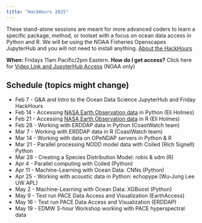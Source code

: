 ```yaml
---
title: "HackHours 2025"
---
```


These stand-alone sessions are meant for more advanced coders to learn a specific package, method, or toolset with a focus on ocean data access in Python and R. We will be using the NOAA Fisheries Openscapes JupyterHub and you will not need to install anything.  [About the HackHours](https://nmfs-opensci.github.io/NOAAHackDays/content/hackhours.html)

**When:** Fridays 11am Pacific/2pm Eastern. **How do I get access?** Click here for [Video Link and JupyterHub Access](https://docs.google.com/document/d/15Wu28DGDKNsdQmW5yuFd3JJuUSn91HFxCEb3dqPxYcs/edit?usp=sharing) (NOAA only)

## Schedule (topics might change)

* Feb 7 - Q&A and Intro to the Ocean Data Science JupyterHub and Friday HackHours
* Feb 14 - Accessing [NASA Earth Observation data](https://www.earthdata.nasa.gov/) in Python (Eli Holmes)
* Feb 21 - Accessing [NASA Earth Observation data](https://www.earthdata.nasa.gov/) in R (Eli Holmes)
* Feb 28 - Working with ERDDAP data in Python (CoastWatch team)
* Mar 7 - Working with ERDDAP data in R (CoastWatch team)
* Mar 14 - Working with data on OPeNDAP servers in Python & R
* Mar 21 - Parallel processing NODD model data with Coiled (Rich Signell) Python
* Mar 28 - Creating a Species Distribution Model: robis & sdm (R)
* Apr 4 - Parallel computing with Coiled (Python)
* Apr 11 - Machine-Learning with Ocean Data: CNNs (Python)
* Apr 25 - Working with acoustic data in Python: echopype (Wu-Jung Lee UW APL)
* May 2 - Machine-Learning with Ocean Data: XGBoost (Python)
* May 9 - Test run PACE Data Access and Visualization (EarthAccess)
* May 16 - Test run PACE Data Access and Visualization (ERDDAP)
* May 19 - EDMW 3-hour Workshop working with PACE hyperspectral data
